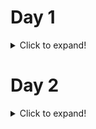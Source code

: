 # Day 1

<details>
  <summary>Click to expand!</summary>
 
Defines 12 security controls and their objectives
1. Risk Assessment
2. Security Policy
3. Organization Information Security
4. Asset Management
5. Human Resources Security
6. Physical and Environmental Security
7. Communications and Operations Management
8. Access Controls
9. Information System Acquisition, Development and Maintenance
10. Information Security Incident Management
11. Business Continuity Management
12. Compliance – Ensuring conformance

IEC/ISO 27002 Standard: Best Practices

COSO Elements - Control Environment, Risk, Control Activities, Assessment, Information and Communication, Monitoring Activities

Committee of Sponsoring Organizations (COSO)
• Model for corporate governance
• Dedicated to supporting business leadership
• Risk management frameworks
• Their primary focus is on financial issues
• Fraud deterrence
• Internal financial controls and audits

the COSO framework is a model for corporate governance, COBIT is a model for IT governance.

COSO - is a holistic approach based on five key principles:
13. Meeting stakeholder needs
14. Covering the enterprise end to end
15. Applying a single integrated framework
16. Enabling a holistic approach
17. Separating governance from management
 
Payment Card Industry PCI-DSS Model - The Payment Card Industry (PCI) Data Security Standard represents a common set of industry tools 
and measurements to help ensure the safe handling of sensitive information involved in credit card 
purchases.
• The standard provides an actionable framework for developing a robust account data security 
process — including preventing, detecting and reacting to security incidents.
The Payment Card Industry (PCI) Data Security Standard represents a common set of industry tools 
and measurements to help ensure the safe handling of sensitive information involved in credit card 
purchases.
• The standard provides an actionable framework for developing a robust account data security 
process — including preventing, detecting and reacting to security incidents.

PCI DSS Requirements 3.3 and 3.4 apply only to PAN. If Pan is stored with other elements of cardholder data, only the PAN must be rendered unreadable according to PCI DSS Requirement 3.4.
Sensitive authentication data must not be stored after authorization, even if encrypted. 
This applied even where there is no PAN in the environment. 
Organizations should contact heir acquirer or the individual payment brands directly to understand whether SAD is permitted to be stored prior to authorization, for how long, and any related usage and protection requirements

Goals of the Model: Planning Horizon
Strategic Goals – Upper management
– Over-arching: Supported by tactical and operational goals
Tactical Goals – Typical CISSP Middle Manager
– Mid-Term: Lay the necessary foundation to accomplish upper management’s strategic goals
Operational Goals – Administrator’s Duties
– Day-to-day: Focus on productivity and task-oriented activities

Two Key Terms to Understand
Due Care: The degree of care which a person of ordinary prudence would exercise under the same or 
similar circumstances
– Taking the same steps as a reasonable man
– Acting responsibly as managers preventing breaches
Due Diligence: Duty of a firm's directors and officers to act prudently (professionally and legally)
– Ongoing examination of facts and taking actions
– Evaluating risks using best practices to manage them

Reporting of Data Breaches  
• Event – Something of note which happened  
• Incident – Negative Impact (May Report)  
– A security event that compromises the integrity, confidentiality or availability of an asset or violates security 
policy  
• Breach – Unauthorized Access (Sometimes Report)  
– An incident that results in the disclosure or potential exposure of private or confidential data to unauthorized 
parties  
– The number of reported data security breaches continues to increase while becoming more diverse and 
sophisticated  
• Data Disclosure – Confirmed Loss of Control (Often Report)  
– A breach where data was actually disclosed (not just exposed) to an unauthorized party has been confirmed
Organizations are often legally responsible to report data breaches or disclosure to the proper 
authorities

 Verizon Data Breach Investigation Reports (DBIR), VERIS Rerports
 https://www.verizon.com/business/resources/reports/dbir/

Types of Statutory (Written) Law:
• Administrative law (or regulatory law) defines regulatory standards (mandatory regulations) for the 
performance and the conduct of public bodies including both private companies and federal 
agencies  
• Civil or Tort law deals with legal suits over wrongs against individuals or companies that result 
in damages or loss. Cases are initiated by private parties and the defendant is found “liable” or “not 
liable” for damages and court costs.  
• Criminal law is about crimes against society. Violations of these government laws is enforced by the 
state and investigated by law enforcement. If the defendant is guilty it provides for punishment 
by imprisonment and fines  
• Intellectual Property law protects products of the mind from piracy and license violation  

Licensing & Intellectual Property Rights
• Intellectual property is an intangible (non-physical) asset that is the result of creativity (the use of intellect)  
• Intellectual property is recognized as a protected asset in the U.S. copyright law. This also extends to 
electronic formats.  
• Copyright ©️ law guarantees the creators of “original works of authorship” protection against the unauthorized duplication of their work (music, movies, paintings) for up to 70 years after death.  
• Trade secrets are confidential business secrets (intellectual property) not released to outsiders. If lost or stolen by industrial espionage, this proprietary information would aid others and severely damage the 
business. Can be protected forever  
• Trademark®️ is a unique design or phrase used to represent or identify products or services. Can be 
protected for a set period of time  
• Patent is used to protect creators of inventions (tangible  

In the US: the “fair use” doctrine permits some copying and distribution with limitations –	In the US: the “fair use” doctrine permits some copying and distribution with limitations.

(ISC)2 Code of Ethics Canons
– The primary one on the CISSP Exam
Internet Activities Board – IAB
– States what actions the IAB feels is a violation of the nature of the Internet, such as:
– Attacks on CIA should not exist
Generally Accepted Information Security Principles (GAISP from 2003)
– Support the mission of the organization using sound management and judgmen

 (ISC)2 Code of Ethics Canons:
1. Protect society, the commonwealth (nation) and the infrastructure
2. Act honorably, honestly, justly, responsibly and legally
3. Provide diligent and competent service to principals (employers)
4. Advance and protect the profession

• Security policy categories:
– Regulatory
– Advisory (most policies)
– Informative

Security policy types:
– Organizational: Focus on organization-wide aspects
– Issue-specific: Focus on specific aspects (department, service, etc.)
– System-specific: Focus on secure handling of specific systems or types of systems

• Security policies are mandatory

Functions for Supporting Policies:
• Standards – Binding/mandatory
– Compulsory rules that dictate how hardware and software are to be used and expected behavior of employees
• Baselines – Binding/mandatory
– A minimum level of security that is required throughout the organization
• Procedures – Binding/mandatory
– Detailed step-by-step actions to be taken to achieve a specific task
• Guidelines – Non-binding/recommendations
– Recommended actions and operational guides for users and staff members where standards do not apply

Standards:
• Rules that specify a particular course of action or response to a given situation
• Tactical – serve as specifications for the implementation of policies
– Designed to promote implementation of high-level organization policy rather than to create new policy in and 
of themselves
• Used to measure compliance with policies
• Standards are mandatory

Procedures:
• Define specifically how policies, standards, baselines and guidelines will be implemented in a given
situation
• Ensure the integrity of business processes
• May focus on a single component or an entire system
• Need to be updated with related technologies
• Procedures are mandatory

Baselines
• Baselines: Rules that define a minimum level of 
security that is required throughout the 
organization
– Usually platform-specific
– Often based on industry or government standards
• Tools are developed for automated configuration 
compliance checking:
– Solar Winds: Network Configuration Manager, Log & 
Event Manager, etc.
– Microsoft Baseline Security Analyzer
14:45:07 From  Ross Casanova  to  Everyone : Guidelines
• General statements used to recommend or suggest an approach to implementation of policies, 
standards, and baselines
• Do not specify controls or configuration settings
• Not mandatory! Recommendations to consider when implementing security controls
• Flexible – can be customized

**** (ISC)2 is very big on proactive actions such as preparing written plans, policies and procedures, WHY - CISSP is a document driven certification

Service-Level Agreement (SLA)
SLA
A contract that defines the minimum service levels promised by a provider, as well as remedies and 
penalties for situations when performance falls below those levels
• SLA metrics to be monitored and audited
– Service availability
– Defect rates
– Technical quality
– Security
– Carrot-and-stick: Provide rewards for great service and penalties for poor service
• Two things that must be in every SLA
– Your security requirements
– The Right to Audit

Security/Risk Definitions:
Risk is a function of the likelihood of a given threat source exercising a particular potential vulnerability, 
and the resulting impact of that adverse event on the organization
– Likelihood of a threat to occur over a given time period
– Impact: The magnitude of adverse effect that would arise if the circumstance or event occurs
Risk = Threat x Vulnerability x Likelihood
• Vulnerability: A flaw or weakness of an asset
– Asset: Any resource of value to the organization
• Threat: Potential danger (accidental trigger or intentional exploit) to an asset should a threat agent 
take advantage of an asset’s vulnerability

Everyone : Types of Threats
• Threat: Potential danger (accidental trigger or intentional exploit) to an asset should a threat agent 
take advantage of an asset’s vulnerability
• Threat agent/threat source: Anyone and/or anything that has the potential to cause a threat
Threats can be:
– Natural: Floods, earthquakes, tornadoes, landslides, avalanches, etc.
– Human: Events enabled or caused by human beings
• Unintentional acts (errors)
• Deliberate actions (attacks)
– Environmental: Power failure, pollution, chemicals, etc.

Threat Agents: Hackers
• Black-hat hackers (crackers): Skilled computer hackers exploiting security systems without 
authorization for personal gain or for recognition
• White-hat hackers: Security professionals, pentesters or security researchers breaking into 
computer systems with permission of the system owners
• Gray-hat hackers: Skilled hackers conducting security research without permission from the system 
owners but with no malicious intent
• Script kiddies: Unskilled attacker using hacking tools (scripts) created by other people
• Hacktivists: Black-hat hackers motivated by political or ideological reasons

Quantitative:
– Numeric and monetary values based on experience
– Actuary tables or companies provide needed values
Qualitative
– Subjective rating assigned
– “Intuition” or averaged-out Delphi method
– Most decisions typically include elements of both quantitative and qualitative techniques

Start with a realistic estimate of Asset Value (AV)
Exposure Factor (EF) %
Percentage of value lost in a typical incident
Single Loss Expectancy (SLE)
Asset Value (AV) x Exposure Factor (EF) = SLE
Annualized Loss Expectancy (ALE)
SLE x Annualized Rate of Occurrence (ARO) = ALE
Annualized Rate of Occurrence (ARO)
The value that represents the estimated possibility of a specific threat taking place in a given year

Identifying Types of Risks:
Risk identification consists of determining risks that are likely to affect the organization and 
documenting the characteristics of those risks.
• Total Risk (Inherent Risk): Any risk that exists before controls
• Residual Risk: After countermeasures or safeguards
• Accepted Risk: If a company chooses not to implement countermeasures, choose to live with the total risk of a threat
Risk Calculations for Quantitative
– Threats * Vulnerability * Asset Value = Total Risk
– Total Risk * Controls Gap = Residual Risk

Appropriate Responses to Risk:
Mitigate Risk – Reduce/control the risk
– Implement cost-effective controls
Accept Risk
– After careful consideration, the organization decides to live with it without implementing countermeasures
Risk Transference
– Service-Level Agreement (SLA) or insurance
Risk Avoidance
– Risk avoidance involves changing the activity that is causing the risk
• Ignoring a risk is not a valid option

– Assessment focus areas:
• Are controls implemented correctly?
• Are controls operating as intended?
• Are controls meeting the system security requirements?
• How should we update and improve our business

STRIDE, an acronym for common threats:
– Spoofing
– Tampering
– Repudiation
– Information Disclosure
– Denial of Service
– Elevation of Privilege


</details>


# Day 2

<details>
  <summary>Click to expand!</summary>

	KPI vs KGI = The Key Goal Indicators are the outcome you hope to achieve; the KPI is a metric to let you know how well you’re doing working towards that goal.  

	The Key Goal Indicators are the outcome you hope to achieve; the KPI is a metric to let you know how well you’re doing working towards that goal.  

    Data Ownership & Custodianship  
    • Data Owner (often upper management)  
	– Individual responsible and accountable for the protection and classification of a specific data set  
	– The data owner typically delegates most day to-day responsibility such as backup to others (data custodians)  
	– When using discretionary access control (DAC), the data owner/creator allows or denies access to users or   
	groups based on an access control list (ACL). SharePoint allows users to control access  
	
    • Data Custodian (commonly an administrator)  
	– Individual responsible for implementing and maintaining security controls to meet requirements determined 
	by data owner  
	
    • Data Processors (users)  
	– Individual who accesses the resources within the business  
	– The user is limited by the security controls put in place by the custodian, which were determined by the 
	owner  

	•	Data subject - The individual who is the subject of personal data.
	•	Data owner - Accountable for determining the value of the data
	•	Data custodian - Data custodians are responsible for the protection of the data while in their custody.
	•	Data steward- Responsible for data content, context, and associated business rules within the organization.
	•	Data controller - Is accountable for protecting the information based on the controls. The controller determines the purposes for and manner in which any personal data is to be processed and, therefore, protected.
	•	Data processor - Data processors are the entities that process the data on behalf of the data controller, therefore, are given the responsibility to protect the data, although the accountability would always remain with the controller.

	Maintaining Data Integrity & Accuracy
	• Quality Control (QC): An assessment of quality
	– Monitor or evaluate data or systems based on internal standards, processes and procedures 
	• Quality Assurance (QA): An assessment of quality
	– Insuring final products meet predetermined external standards of quality
	– Reviewing of the activities and quality control throughout all stages of data development

	Need-to-Know & Least Privilege
	• Need-to-Know: This refers to the user’s need to have access to only specific resources in order to 
	perform their stated duty and no more
	– Focused primarily on controlled access to information or data
	– Whitelists state what is allowed per user or per group membership
	• Privilege: A right granted to an individual, program or process. Rights have to do with authorization 
	of subject to object and usually allow modifications
	• Least Privilege: Granting to processes or users only those levels of access that process or user needs 
	to perform their official duties
	– Properly protect resources throughout their life cycle
	– Control both permissions to access and rights to make changes

	Separation of Duties & Responsibilities
	• Separation of duties prescribes that multiple people are required to complete critical or sensitive 
	transactions 
	– Protect critical systems, functions, sensitive data or financial transactions 
	– Reduce employee fraud and access abuse
	– Also called dual control or two man rule
	• Collusion: An agreement between two or more individuals to subvert the security provided by SoD

	Protecting confidentiality of data at rest
	– Encrypt backup tapes, thumb drives, DVDs
	– Primary concern is to secure data on a hard disk or removable media
	– Symmetric (AES) encryption is fast and efficient

	Data in motion (network): Data is being sent across the network (being called or moved) TLS or SSL (TLS is perfered)

	Cloud Computing: Control the keys
	– Use symmetric encryption with strong keys
	– Data remnants or provider-retained backups are concerns
	– Also encrypt data in motion across the Internet

	Properly Securing Data at Rest
	• AES symmetric encryption with strong keys
	– Keys must remain secret to provide for confidentiality
	• Static 128-, 192- or 256-bit keys are reused with AES
	– Users do not need to use or enter keys as hex
	– Users enter a password and a proprietary hash created the key
	• File- and folder-level encryption stays when files are moved
	• Protecting removable media 
	– Physically label media: Title, Data owner, Encryption date
	– Secure storage with limited physical access (vault or offline)
	– Document physical location in database
	– Verify that encrypted data can be decrypted (read)
	– Securely delete before media is reused
	
	Data remanence is residual information remaining on storage media.:
	Data Remanence Countermeasures
	Clearing
	Applying logical techniques (deleting and rewriting) to sanitize data to protect against simple non-invasive 
	forensic data recovery techniques
	Purging
	Applying physical or logical techniques that render data recovery infeasible even when using state-of-the-art 
	laboratory techniques
	Choose the most appropriate purging options:
	– Overwriting (BC Wipe): Overwriting storage media with patterns of new data (zeroization) seven times is now adequate for reuse
	– Encryption (crypto-erase): Encrypting the data and not saving (destroying) the symmetric encryption key (Must be able to mount drive)
	– Degaussing: A strong fluctuating magnetizing field destroys media
	– Physical destruction: Breaking (grinding/shredding), chemical alteration, phase transition (liquefaction/vaporization) or incineration


	• Cryptography Defined: Securing Information
	– “The use of mathematical techniques to provide security services such as confidentiality, data integrity, entity 
	authentication, and data origin authentication.”
	• Understandable plaintext is converted to ciphertext
	• Encryption: Algorithm (formula) and Key (variable)
	– Changing the original binary data into to a secure, scrambled message
	• Decryption: Using the same algorithm and a key
	– Change the encrypted message back to its original form
	• Algorithm: A complex mathematical formula
	– Two general types: symmetric and asymmetric
	• Cryptanalysis: The science of breaking secrecy provided by cryptography
	• Key: A numeric variable (parameter) plugged into an algorithm


	Key Exchange Out-of-band, pre-shared or using asymmetric algorithms or other key exchange platform 
	Speed Algorithm is less complex and keys are shorter for faster speeds
	Algorithm is more complex and 
	slower due to huge keys
	Use
	Bulk encryption, which means both 
	encrypting files and communication 
	sessions
	Public — symmetric key encryption 
	aiding key exchange
	Private key digital signature
	Security Service 
	Provided
	Confidentiality only Confidentiality, authentication and 
	non-repudiation
	Number of Keys Grows with number of users Does not grow exponentially
	Public key is freely available from 
	shared digital certificate
	Private key a closely-held secret –
	stored in hardware

	Keys A single key is shared between two 
	or more entities
	Both encrypt and decrypt
	Two related keys are generated 
	Public is shared by CA, private is a 
	closely-held secret

	Keys A single key is shared between two 
	or more entities
	Both encrypt and decrypt
	Two related keys are generated 
	Public is shared by CA, private is a 
	closely-held secret

	Registration Authority (RA)
	– A type of licensed certificate distributor or middleman
	– Handles some CA tasks such as processing certificate requests, authenticating users, identity proofing and 
	revoking credentials

	Two primary features: Encryption or Integrity
	1. Authentication Header (AH) provides connectionless data integrity and data origin authentication for IP 
	datagrams and provides protection against replay attacks.
	2. Encapsulating Security Payload (ESP) provides confidentiality, connectionless data integrity, data-origin 
	authentication, an anti-replay service (a form of partial sequence integrity), and limited traffic-flow 
	confidentiality.

	Chosen plaintext (what they analyze)
	– Attacker can choose the plaintext and see the resulting ciphertext
	Chosen ciphertext (what they analyze)
	– Attacker has both some encrypted and decrypted text
	Ciphertext only (attacker has captured)
	– Most common type of attack
	Known plaintext (attacker can only analyze)
	– Attacker has both plaintext and ciphertext but cannot choose what gets encrypted
	Implementation attacks (the way it was)

	Man-in-the-Middle Attack (MiTM)
	– Attacker injects itself between two users and reads messages going back and forth or manipulates messages
	– Digital signatures are countermeasures to this type of attack
	Meet-in-the-Middle Attack
	– An attack designed to compromise algorithms that use multiple keys, such as 3DES

	Stream Cipher (RC4): Encrypt data one bit at a time
	– Symmetric Rivest Cipher 4 is faster and more efficient than a block cipher 
	– More suited for hardware implementation than a block cipher
	– Commonly used with older, slower Wi-Fi devices

	Block Cipher (AES): Encrypt blocks of data (128 bits)
	– Symmetric Advanced Encryption Standard is used to encrypt almost all data
	– For data at rest, keys are generated from a user’s password
	– For data in motion, keys are only used for one session and discarded


</details>

